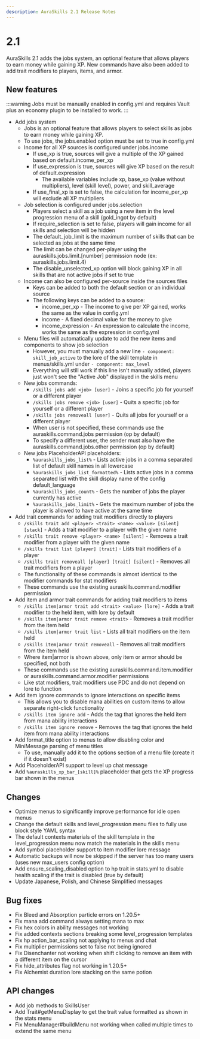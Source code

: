 ```yaml
---
description: AuraSkills 2.1 Release Notes
---
```


# 2.1

AuraSkills 2.1 adds the jobs system, an optional feature that allows players to earn money while gaining XP. New commands have also been added to add trait modifiers to players, items, and armor.

## New features

:::warning
Jobs must be manually enabled in config.yml and requires Vault plus an economy plugin to be installed to work.
:::

* Add jobs system
  * Jobs is an optional feature that allows players to select skills as jobs to earn money while gaining XP.
  * To use jobs, the jobs.enabled option must be set to true in config.yml
  * Income for all XP sources is configured under jobs.income
    * If use\_xp is true, sources will give a multiple of the XP gained based on default.income\_per\_xp
    * If use\_expression is true, sources will give XP based on the result of default.expression
      * The available variables include xp, base\_xp (value without multipliers), level (skill level), power, and skill\_average
    * If use\_final\_xp is set to false, the calculation for income\_per\_xp will exclude all XP multipliers
  * Job selection is configured under jobs.selection
    * Players select a skill as a job using a new item in the level progression menu of a skill (gold\_ingot by default)
    * If require\_selection is set to false, players will gain income for all skills and selection will be hidden
    * The default\_job\_limit is the maximum number of skills that can be selected as jobs at the same time
    * The limit can be changed per-player using the auraskills.jobs.limit.\[number] permission node (ex: auraskills.jobs.limit.4)
    * The disable\_unselected\_xp option will block gaining XP in all skills that are not active jobs if set to true
  * Income can also be configured per-source inside the sources files
    * Keys can be added to both the default section or an individual source
    * The following keys can be added to a source:
      * income\_per\_xp - The income to give per XP gained, works the same as the value in config.yml
      * income - A fixed decimal value for the money to give
      * income\_expression - An expression to calculate the income, works the same as the expression in config.yml
  * Menu files will automatically update to add the new items and components to show job selection
    * However, you must manually add a new line `- component: skill_job_active` to the lore of the skill template in menus/skills.yml under `- component: max_level`
    * Everything will still work if this line isn't manually added, players just won't see the "Active Job" displayed in the skills menu
  * New jobs commands:
    * `/skills jobs add <job> [user]` - Joins a specific job for yourself or a different player
    * `/skills jobs remove <job> [user]` - Quits a specific job for yourself or a different player
    * `/skills jobs removeall [user]` - Quits all jobs for yourself or a different player
    * When user is not specified, these commands use the auraskills.command.jobs permission (op by default)
    * To specify a different user, the sender must also have the auraskills.command.jobs.other permission (op by default)
  * New jobs PlaceholderAPI placeholders:
    * `%auraskills_jobs_list%` - Lists active jobs in a comma separated list of default skill names in all lowercase
    * `%auraskills_jobs_list_formatted%` - Lists active jobs in a comma separated list with the skill display name of the config default\_language
    * `%auraskills_jobs_count%` - Gets the number of jobs the player currently has active
    * `%auraskills_jobs_limit%` - Gets the maximum number of jobs the player is allowed to have active at the same time
* Add trait commands for adding trait modifiers directly to players
  * `/skills trait add <player> <trait> <name> <value> [silent] [stack]` - Adds a trait modifier to a player with the given name
  * `/skills trait remove <player> <name> [silent]` - Removes a trait modifier from a player with the given name
  * `/skills trait list [player] [trait]` - Lists trait modifiers of a player
  * `/skills trait removeall [player] [trait] [silent]` - Removes all trait modifiers from a player
  * The functionality of these commands is almost identical to the modifier commands for stat modifiers
  * These commands use the existing auraskills.command.modifier permission
* Add item and armor trait commands for adding trait modifiers to items
  * `/skills item|armor trait add <trait> <value> [lore]` - Adds a trait modifier to the held item, with lore by default
  * `/skills item|armor trait remove <trait>` - Removes a trait modifier from the item held
  * `/skills item|armor trait list` - Lists all trait modifiers on the item held
  * `/skills item|armor trait removeall` - Removes all trait modifiers from the item held
  * Where item|armor is shown above, only item or armor should be specified, not both
  * These commands use the existing auraskills.command.item.modifier or auraskills.command.armor.modifier permissions
  * Like stat modifiers, trait modifiers use PDC and do not depend on lore to function
* Add item ignore commands to ignore interactions on specific items
  * This allows you to disable mana abilities on custom items to allow separate right-click functionality
  * `/skills item ignore add` - Adds the tag that ignores the held item from mana ability interactions
  * `/skills item ignore remove` - Removes the tag that ignores the held item from mana ability interactions
* Add format\_title option to menus to allow disabling color and MiniMessage parsing of menu titles
  * To use, manually add it to the options section of a menu file (create it if it doesn't exist)
* Add PlaceholderAPI support to level up chat message
* Add `%auraskills_xp_bar_[skill]%` placeholder that gets the XP progress bar shown in the menus

## Changes

* Optimize menus to significantly improve performance for idle open menus
* Change the default skills and level\_progression menu files to fully use block style YAML syntax
* The default contexts materials of the skill template in the level\_progression menu now match the materials in the skills menu
* Add symbol placeholder support to item modifier lore message
* Automatic backups will now be skipped if the server has too many users (uses new max\_users config option)
* Add ensure\_scaling\_disabled option to hp trait in stats.yml to disable health scaling if the trait is disabled (true by default)
* Update Japanese, Polish, and Chinese Simplified messages

## Bug fixes

* Fix Bleed and Absorption particle errors on 1.20.5+
* Fix mana add command always setting mana to max
* Fix hex colors in ability messages not working
* Fix added contexts sections breaking some level\_progression templates
* Fix hp action\_bar\_scaling not applying to menus and chat
* Fix multiplier permissions set to false not being ignored
* Fix Disenchanter not working when shift clicking to remove an item with a different item on the cursor
* Fix hide\_attributes flag not working in 1.20.5+
* Fix Alchemist duration lore stacking on the same potion

## API changes

* Add job methods to SkillsUser
* Add Trait#getMenuDisplay to get the trait value formatted as shown in the stats menu
* Fix MenuManager#buildMenu not working when called multiple times to extend the same menu
